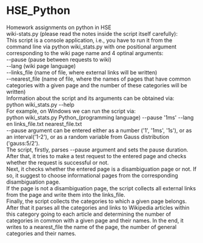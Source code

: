 # HSE_Python
Homework assignments on python in HSE <br />
wiki-stats.py (please read the notes inside the script itself carefully): <br />
This script is a console application, i.e., you have to run it from the command line via python wiki_stats.py with one positional argument corresponding to the wiki page name and 4 optinal arguments: <br />
--pause (pause between requests to wiki) <br />
--lang (wiki page language) <br />
--links_file (name of file, where external links will be written) <br />
--nearest_file (name of file, where the names of pages that have common categories with a given page and the number of these categories will be written) <br />
Information about the script and its arguments can be obtained via: <br />
python wiki_stats.py --help <br />
For example, on Windows we can run the script via: <br />
python wiki_stats.py Python_(programming language) --pause '1ms' --lang en links_file.txt nearest_file.txt <br />
--pause argument can be entered either as a number ('1', '1ms', '1s'), or as an interval('1-2'), or as a random variable from Gauss distribution ('gauss:5/2'). <br />
The script, firstly, parses --pause argument and sets the pause duration. <br />
After that, it tries to make a test request to the entered page and checks whether the request is successful or not. <br />
Next, it checks whether the entered page is a disambiguation page or not. If so, it suggest to choose informational pages from the corresponding disambiguation page. <br />
If the page is not a disambiguation page, the script collects all external links from the page and write them into the links_file. <br />
Finally, the script collects the categories to which a given page belongs. After that it parses all the categories and links to Wikipedia articles within this category going to each article and determining the number of categories in common with a given page and their names. In the end, it writes to a nearest_file the name of the page, the number of general categories and their names.
